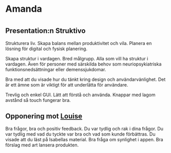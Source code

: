 # Amanda

#

## Presentation:n Struktivo

Strukturera liv. Skapa balans mellan produktivitet och vila.
Planera en lösning för digital och fysisk planering.

Skapa struktur i vardagen. Bred målgrupp. Alla som vill ha struktur i vardagen. Även för personer med särskilda behov som neuriopsykiatriska funktionsnedsättningar eller demenssjukdomar.

Bra med att du visade hur du tänkt kring design och användarvänlighet. Det är ett ämne som är viktigt för att underlätta för användare.

Trevlig och enkel GUI. Lätt att förstå och använda. Knappar med lagom avstånd så touch fungerar bra.



## Opponering mot [Louise](./Louise.md)

Bra frågor, bra och positiv feedback. Du var tydlig och rak i dina frågor. Du var tydlig med vad du tyckte var bra och vad som kunde förbättras. Du visade att du läst på Isabellas material. Bra fråga om synlighet i appen. Bra förslag med art lansera produkten.
